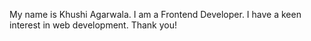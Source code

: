 My name is Khushi Agarwala. I am a Frontend Developer. I have a keen interest in web development. Thank you!
